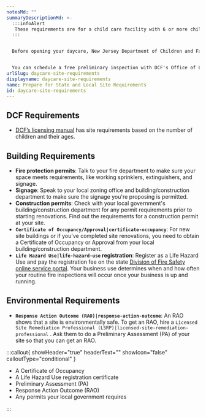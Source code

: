 ```yaml
---
notesMd: ""
summaryDescriptionMd: >-
  :::infoAlert 
   These requirements are for a child care facility with 6 or more children. Go to [your profile ](https://dev.account.business.nj.gov/profile)to change this selection if necessary.
  :::


  Before opening your daycare, New Jersey Department of Children and Families (DCF) and your local government require your building and property to be inspected.


  You can schedule a free preliminary inspection with DCF's Office of Licensing at (877) 667-9845.
urlSlug: daycare-site-requirements
displayname: daycare-site-requirements
name: Prepare for State and Local Site Requirements
id: daycare-site-requirements
---
```

## DCF Requirements

* [DCF’s licensing manual](https://www.nj.gov/dcf/providers/licensing/laws/CCCmanual.pdf) has site requirements based on the number of children and their ages.

## Building Requirements

* **Fire protection permits**: Talk to your fire department to make sure your space meets requirements, like working sprinklers, extinguishers, and signage.
* **Signage**: Speak to your local zoning office and building/construction department to make sure the signage you're proposing is permitted.
* **Construction permits**: Check with your local government's building/construction department for any permit requirements prior to starting renovations. Find out the requirements for a construction permit at your site.
* **`Certificate of Occupancy/Approval|certificate-occupancy`**: For new site buildings or if you've completed site renovations, you need to obtain a Certificate of Occupancy or Approval from your local building/construction department.
* **`Life Hazard Use|life-hazard-use` registration**: Register as a Life Hazard Use and pay the registration fee on the state [Division of Fire Safety online service portal](https://firesolutions.dca.nj.gov/ultra-fire-home/). Your business use determines when and how often your routine fire inspections will occur once your business is up and running.

## Environmental Requirements

* **`Response Action Outcome (RAO)|response-action-outcome`**:  An RAO shows that a site is environmentally safe. 
To get an RAO, hire a `Licensed Site Remediation Professional (LSRP)|licensed-site-remediation-professional` . Ask them to do a Preliminary Assessment (PA) of your site so that you can get an RAO.

:::callout{ showHeader="true" headerText="" showIcon="false" calloutType="conditional" }

* A Certificate of Occupancy
* A Life Hazard Use registration certificate
* Preliminary Assessment (PA)
* Response Action Outcome (RAO)
* Any permits your local government requires

:::